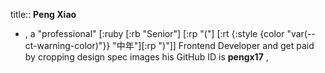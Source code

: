 title:: **Peng Xiao**

- , a "professional" [:ruby [:rb "Senior"] [:rp "("] [:rt {:style {color "var(--ct-warning-color)"}} "中年"][:rp ")"]] Frontend Developer and get paid by cropping design spec images his GitHub ID is **pengx17** ,
